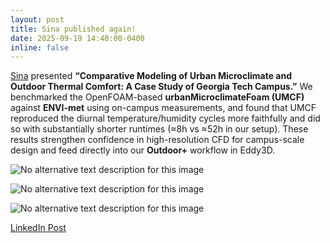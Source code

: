 ```yaml
---
layout: post
title: Sina published again!
date: 2025-09-19 14:40:00-0400
inline: false
---
```


[Sina](https://sustainableurbansystems.com/team/rahimi/) presented **“Comparative Modeling of Urban Microclimate and Outdoor Thermal Comfort: A Case Study of Georgia Tech Campus.”** We benchmarked the OpenFOAM-based **urbanMicroclimateFoam (UMCF)** against **ENVI-met** using on-campus measurements, and found that UMCF reproduced the diurnal temperature/humidity cycles more faithfully and did so with substantially shorter runtimes (≈8h vs ≈52h in our setup). These results strengthen confidence in high-resolution CFD for campus-scale design and feed directly into our **Outdoor+** workflow in Eddy3D.



![No alternative text description for this image](https://media.licdn.com/dms/image/v2/D5622AQGEkHzq6utZmA/feedshare-shrink_2048_1536/B56ZlSHMUwI4Aw-/0/1758019242499?e=1761177600&v=beta&t=RIIrVMdUZThdxV8WU1bGGkW1egRTCwUrpHnbGGQ5Xvo)

![No alternative text description for this image](https://media.licdn.com/dms/image/v2/D5622AQGV7tL-b1K_Pg/feedshare-shrink_2048_1536/B56ZlSHMU0G4Aw-/0/1758019242912?e=1761177600&v=beta&t=9WFQbyyC3GaHyi-U4lJcvf_1arjW83wohs8rD0U5TiE)

![No alternative text description for this image](https://media.licdn.com/dms/image/v2/D5622AQGUaSULA8I5DQ/feedshare-shrink_2048_1536/B56ZlSHMTtI0Aw-/0/1758019242818?e=1761177600&v=beta&t=bAVBZXTgWywltAwvHy3mzd91pA498PagsPU5pDKgcZc)



[LinkedIn Post](https://www.linkedin.com/feed/update/urn:li:activity:7373667151137689601/)
